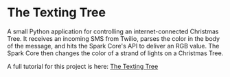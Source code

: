 The Texting Tree
================

A small Python application for controlling an internet-connected Christmas Tree. It receives an incoming SMS from Twilio, parses the color in the body of the message, and hits the Spark Core's API to deliver an RGB value. The Spark Core then changes the color of a strand of lights on a Christmas Tree.

A full tutorial for this project is here: [The Texting Tree](http://willd.me/posts/the-texting-tree)
